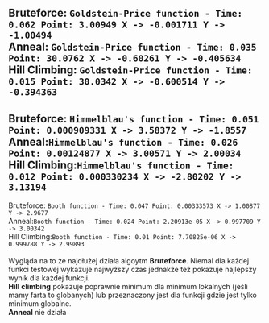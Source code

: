 Bruteforce: `Goldstein-Price function - Time: 0.062 Point: 3.00949 X -> -0.001711 Y -> -1.00494` <br>
Anneal: `Goldstein-Price function - Time: 0.035 Point: 30.0762 X -> -0.60261 Y -> -0.405634`<br>
Hill Climbing: `Goldstein-Price function - Time: 0.015 Point: 30.0342 X -> -0.600514 Y -> -0.394363`<br>
---------------------------------------------
Bruteforce: `Himmelblau's function - Time: 0.051 Point: 0.000909331 X -> 3.58372 Y -> -1.8557`<br>
Anneal:`Himmelblau's function - Time: 0.026 Point: 0.00124877 X -> 3.00571 Y -> 2.00034`<br>
Hill Climbing:`Himmelblau's function - Time: 0.012 Point: 0.000330234 X -> -2.80202 Y -> 3.13194`<br>
---------------------------------------------
Bruteforce: `Booth function - Time: 0.047 Point: 0.00333573 X -> 1.00877 Y -> 2.9677`<br>
Anneal:`Booth function - Time: 0.024 Point: 2.20913e-05 X -> 0.997709 Y -> 3.00342`<br>
Hill Climbing:`Booth function - Time: 0.01 Point: 7.70825e-06 X -> 0.999788 Y -> 2.99893`<br>
<br>
Wygląda na to że najdłużej działa algoytm **Bruteforce**. Niemal dla każdej funkci testowej wykazuje najwyższy czas
jednakże też pokazuje najlepszy wynik dla każdej funkcji.<br>
**Hill climbing** pokazuje poprawnie minimum dla minimum lokalnych (jeśli mamy farta to globanych) lub przeznaczony
jest dla funkcji gdzie jest tylko minimum globalne. <br>
**Anneal** nie działa